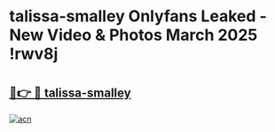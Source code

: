 # talissa-smalley Onlyfans Leaked - New Video & Photos March 2025 !rwv8j

# <h2><a href="https://ut6ul4.iuczelnia.edu.pl?title=talissa-smalley&ref=rwv8j">🔗👉 🔴 talissa-smalley</a></h2>

[![acn](https://github.com/user-attachments/assets/0f9c940e-d8b0-45ae-aac7-cd30a18b3e1c)](https://ut6ul4.iuczelnia.edu.pl?title=talissa-smalley&ref=rwv8j)

